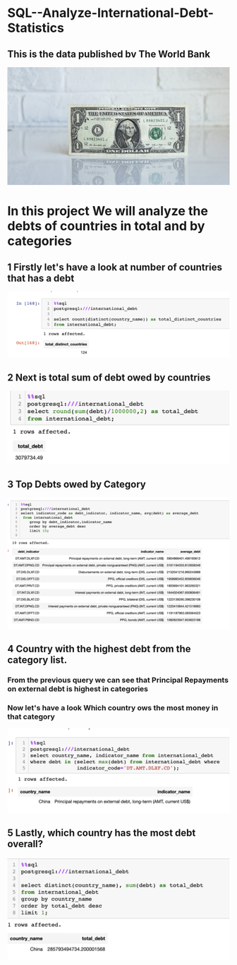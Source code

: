 # SQL--Analyze-International-Debt-Statistics
## This is the data published bv The World Bank
![](https://github.com/agajan1197/SQL--Analyze-International-Debt-Statistics/blob/8d8956711ea8bc92881a76ce003572cd25262ac0/The%20World%20Bank.png)
# In this project We will analyze the debts of countries in total and by categories
## 1 Firstly let's have a look at number of countries that has a debt 
![](https://github.com/agajan1197/SQL--Analyze-International-Debt-Statistics/blob/8d8956711ea8bc92881a76ce003572cd25262ac0/No%20of%20countires%20that%20has%20debt.png)
## 2 Next is total sum of debt owed by countries
![](https://github.com/agajan1197/SQL--Analyze-International-Debt-Statistics/blob/8d8956711ea8bc92881a76ce003572cd25262ac0/Total%20sum%20of%20debt%20owed%20by%20countries.png)
## 3 Top Debts owed by Category
![](https://github.com/agajan1197/SQL--Analyze-International-Debt-Statistics/blob/8d8956711ea8bc92881a76ce003572cd25262ac0/Most%20common%20indicators%20countied%20debt%20for.png)
## 4 Country with the highest debt from the category list.
### From the previous query we can see that Principal Repayments on external debt is highest in categories
### Now let's have a look Which country ows the most money in that category
![](https://github.com/agajan1197/SQL--Analyze-International-Debt-Statistics/blob/8d8956711ea8bc92881a76ce003572cd25262ac0/which%20country%20has%20most%20dept%20from%20most%20common%20indicator.png)
## 5 Lastly, which country has the most debt overall?
![](https://github.com/agajan1197/SQL--Analyze-International-Debt-Statistics/blob/8d8956711ea8bc92881a76ce003572cd25262ac0/Country%20with%20the%20nost%20debt.png)
